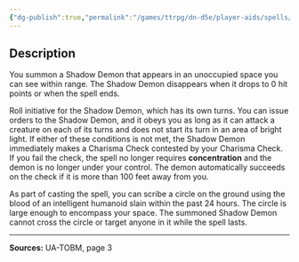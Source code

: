 ```yaml
---
{"dg-publish":true,"permalink":"/games/ttrpg/dn-d5e/player-aids/spells/level-4/conjure-shadow-demon-ua/","tags":["TTRPG/DND/5e","verbal","somatic","material","concentration"]}
---
```



## Description
You summon a Shadow Demon that appears in an unoccupied space you can see within range.
The Shadow Demon disappears when it drops to 0 hit points or when the spell ends.

Roll initiative for the Shadow Demon, which has its own turns.
You can issue orders to the Shadow Demon, and it obeys you as long as it can attack a creature on each of its turns and does not start its turn in an area of bright light.
If either of these conditions is not met, the Shadow Demon immediately makes a Charisma Check contested by your Charisma Check.
If you fail the check, the spell no longer requires **concentration** and the demon is no longer under your control.
The demon automatically succeeds on the check if it is more than 100 feet away from you.

As part of casting the spell, you can scribe a circle on the ground using the blood of an intelligent humanoid slain within the past 24 hours.
The circle is large enough to encompass your space.
The summoned Shadow Demon cannot cross the circle or target anyone in it while the spell lasts.

---

**Sources:** UA-TOBM, page 3
